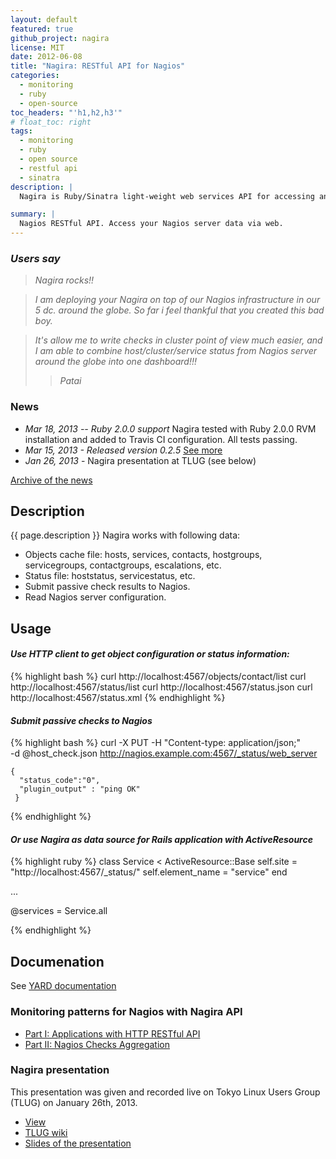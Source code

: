```yaml
---
layout: default
featured: true
github_project: nagira
license: MIT
date: 2012-06-08
title: "Nagira: RESTful API for Nagios"
categories:
  - monitoring
  - ruby
  - open-source
toc_headers: "'h1,h2,h3'"
# float_toc: right
tags:
  - monitoring
  - ruby
  - open source
  - restful api
  - sinatra
description: |
  Nagira is Ruby/Sinatra light-weight web services API for accessing and operating data of Nagios hosts and services, accessing Nagios configuration.

summary: |
  Nagios RESTful API. Access your Nagios server data via web.
---
```


### *Users say*

> *Nagira rocks!!*

> <em>I am deploying your Nagira on top of our Nagios infrastructure in our 5 dc. around the globe. So far i feel thankful that you created this bad boy.</em>

> <em>It's allow me to write checks in cluster point of view much easier, and I am able to combine host/cluster/service status from Nagios server around the globe into one dashboard!!!</em>
>> *Patai*

### News
* *Mar 18, 2013 -- Ruby 2.0.0 support*
   Nagira tested with Ruby 2.0.0 RVM installation and added to Travis CI configuration. All tests passing.
* *Mar 15, 2013 - Released version 0.2.5* [See more](posts/2013-03-15-nagira_v0.2.5_release)
* *Jan 26, 2013* - Nagira presentation at TLUG (see below)

[Archive of the news](older_news.html)


## Description

{{ page.description }}
Nagira works with following data:

* Objects cache file: hosts, services, contacts, hostgroups, servicegroups, contactgroups, escalations, etc.
* Status file: hoststatus, servicestatus, etc.
* Submit passive check results to Nagios.
* Read Nagios server configuration.

## Usage

#### *Use HTTP client to get object configuration or status information:*


{% highlight bash %}
    curl http://localhost:4567/objects/contact/list
    curl http://localhost:4567/status/list
    curl http://localhost:4567/status.json
    curl http://localhost:4567/status.xml
{% endhighlight %}


#### *Submit passive checks to Nagios*
 
{% highlight bash %}
    curl -X PUT -H "Content-type: application/json;" \
        -d @host_check.json http://nagios.example.com:4567/_status/web_server
        
    {
      "status_code":"0",
      "plugin_output" : "ping OK"
     }
{% endhighlight %}

#### *Or use Nagira as data source for Rails application with ActiveResource*

{% highlight ruby %}
class Service < ActiveResource::Base
  self.site = "http://localhost:4567/_status/"
  self.element_name = "service"
end

...

@services = Service.all

{% endhighlight %}


## Documenation

See [YARD documentation](doc)

### Monitoring patterns for Nagios with Nagira API 

* [Part I: Applications with HTTP RESTful API](/2012/12/12/monitoring-patterns-I.html)
* [Part II: Nagios Checks Aggregation](/2012/12/14/monitoring-patterns-II.html)

### Nagira presentation

This presentation was given and recorded live on Tokyo Linux Users Group (TLUG) on January 26th, 2013.

* [View](http://www.ustream.tv/recorded/28811269)
* [TLUG wiki](http://tlug.jp)
* [Slides of the presentation](tlug-2012-01-26)

